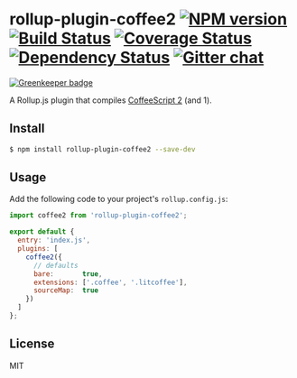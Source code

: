 # rollup-plugin-coffee2 [![NPM version][npm-img]][npm-url] [![Build Status][travis-img]][travis-url] [![Coverage Status][coveralls-img]][coveralls-url] [![Dependency Status][dependency-img]][dependency-url] [![Gitter chat][gitter-img]][gitter-url]

[![Greenkeeper badge](https://badges.greenkeeper.io/zeekay/rollup-plugin-coffee2.svg)](https://greenkeeper.io/)

A Rollup.js plugin that compiles [CoffeeScript 2](http://coffeescript.org/v2) (and 1).

## Install
```bash
$ npm install rollup-plugin-coffee2 --save-dev
```

## Usage
Add the following code to your project's `rollup.config.js`:

```js
import coffee2 from 'rollup-plugin-coffee2';

export default {
  entry: 'index.js',
  plugins: [
    coffee2({
      // defaults
      bare:       true,
      extensions: ['.coffee', '.litcoffee'],
      sourceMap:  true
    })
  ]
};
```

## License
MIT

[travis-img]:     https://img.shields.io/travis/zeekay/rollup-plugin-coffee2.svg
[travis-url]:     https://travis-ci.org/zeekay/rollup-plugin-coffee2
[coveralls-img]:  https://coveralls.io/repos/zeekay/rollup-plugin-coffee2/badge.svg?branch=master&service=github
[coveralls-url]:  https://coveralls.io/github/zeekay/rollup-plugin-coffee2?branch=master
[dependency-url]: https://david-dm.org/zeekay/rollup-plugin-coffee2
[dependency-img]: https://david-dm.org/zeekay/rollup-plugin-coffee2.svg
[npm-img]:        https://img.shields.io/npm/v/rollup-plugin-coffee2.svg
[npm-url]:        https://www.npmjs.com/package/rollup-plugin-coffee2
[gitter-img]:     https://badges.gitter.im/join-chat.svg
[gitter-url]:     https://gitter.im/zeekay/hi

<!-- not used -->
[downloads-img]:     https://img.shields.io/npm/dm/rollup-plugin-coffee2.svg
[downloads-url]:     http://badge.fury.io/js/rollup-plugin-coffee2
[devdependency-img]: https://david-dm.org/zeekay/rollup-plugin-coffee2/dev-status.svg
[devdependency-url]: https://david-dm.org/zeekay/rollup-plugin-coffee2#info=devDependencies
